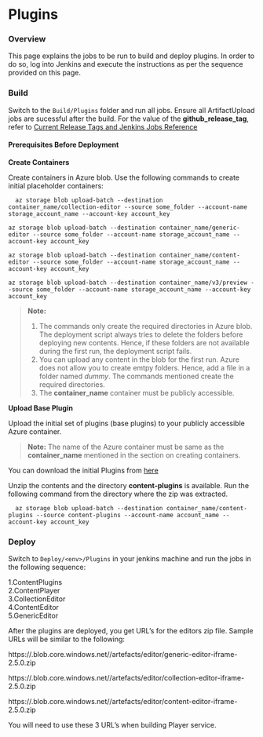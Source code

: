 # Plugins

### Overview <a href="#overview" id="overview"></a>

This page explains the jobs to be run to build and deploy plugins. In order to do so, log into Jenkins and execute the instructions as per the sequence provided on this page.

### Build <a href="#build" id="build"></a>

Switch to the `Build/Plugins` folder and run all jobs. Ensure all ArtifactUpload jobs are sucessful after the build. For the value of the **github\_release\_tag**, refer to [Current Release Tags and Jenkins Jobs Reference](../../release-notes/latest.md)

#### Prerequisites Before Deployment <a href="#prerequisites-before-deployment" id="prerequisites-before-deployment"></a>

**Create Containers**

Create containers in Azure blob. Use the following commands to create initial placeholder containers:

```
  az storage blob upload-batch --destination container_name/collection-editor --source some_folder --account-name storage_account_name --account-key account_key

az storage blob upload-batch --destination container_name/generic-editor --source some_folder --account-name storage_account_name --account-key account_key

az storage blob upload-batch --destination container_name/content-editor --source some_folder --account-name storage_account_name --account-key account_key

az storage blob upload-batch --destination container_name/v3/preview --source some_folder --account-name storage_account_name --account-key account_key

```

> **Note:**
>
> 1. The commands only create the required directories in Azure blob. The deployment script always tries to delete the folders before deploying new contents. Hence, if these folders are not available during the first run, the deployment script fails.
> 2. You can upload any content in the blob for the first run. Azure does not allow you to create emtpy folders. Hence, add a file in a folder named _dummy_. The commands mentioned create the required directories.
> 3. The **container\_name** container must be publicly accessible.

**Upload Base Plugin**

Upload the initial set of plugins (base plugins) to your publicly accessible Azure container.

> **Note:** The name of the Azure container must be same as the **container\_name** mentioned in the section on creating containers.

You can download the initial Plugins from [here](https://sunbirdpublic.blob.core.windows.net/installation/content-plugins.zip)

Unzip the contents and the directory **content-plugins** is available. Run the following command from the directory where the zip was extracted.

```
  az storage blob upload-batch --destination container_name/content-plugins --source content-plugins --account-name account_name --account-key account_key

```

### Deploy <a href="#deploy" id="deploy"></a>

Switch to `Deploy/<env>/Plugins` in your jenkins machine and run the jobs in the following sequence:

1.ContentPlugins\
2.ContentPlayer\
3.CollectionEditor\
4.ContentEditor\
5.GenericEditor

After the plugins are deployed, you get URL’s for the editors zip file. Sample URLs will be similar to the following:

https://.blob.core.windows.net//artefacts/editor/generic-editor-iframe-2.5.0.zip

https://.blob.core.windows.net//artefacts/editor/collection-editor-iframe-2.5.0.zip

https://.blob.core.windows.net//artefacts/editor/content-editor-iframe-2.5.0.zip

You will need to use these 3 URL’s when building Player service.
